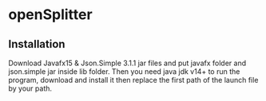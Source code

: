 # openSplitter
## Installation

Download Javafx15 & Json.Simple 3.1.1 jar files and put javafx folder and json.simple jar inside lib folder. Then you need java jdk v14+ to run the program, download and install it then replace the first path of the launch file by your path.
